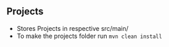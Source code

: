 ## Projects 
* Stores <language> Projects in respective src/main/<language> 
* To make the projects folder run `mvn clean install`
